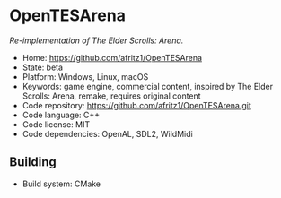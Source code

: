 # OpenTESArena

_Re-implementation of The Elder Scrolls: Arena._

- Home: https://github.com/afritz1/OpenTESArena
- State: beta
- Platform: Windows, Linux, macOS
- Keywords: game engine, commercial content, inspired by The Elder Scrolls: Arena, remake, requires original content
- Code repository: https://github.com/afritz1/OpenTESArena.git
- Code language: C++
- Code license: MIT
- Code dependencies: OpenAL, SDL2, WildMidi

## Building

- Build system: CMake
